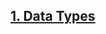 ## [1. Data Types](https://github.com/RedRabel99/SzkolaDotnetaTasks/tree/master/Week2Homework/Lesson4)
